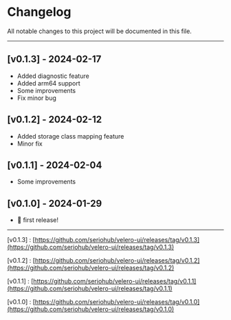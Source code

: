 # Changelog

All notable changes to this project will be documented in this file.

***

## [v0.1.3] - 2024-02-17

- Added diagnostic feature
- Added arm64 support
- Some improvements
- Fix minor bug

## [v0.1.2] - 2024-02-12

- Added storage class mapping feature
- Minor fix

## [v0.1.1] - 2024-02-04

- Some improvements

## [v0.1.0] - 2024-01-29

- 🎉 first release!

***

[v0.1.3] : [https://github.com/seriohub/velero-ui/releases/tag/v0.1.3](https://github.com/seriohub/velero-ui/releases/tag/v0.1.3)

[v0.1.2] : [https://github.com/seriohub/velero-ui/releases/tag/v0.1.2](https://github.com/seriohub/velero-ui/releases/tag/v0.1.2)

[v0.1.1] : [https://github.com/seriohub/velero-ui/releases/tag/v0.1.1](https://github.com/seriohub/velero-ui/releases/tag/v0.1.1)

[v0.1.0] : [https://github.com/seriohub/velero-ui/releases/tag/v0.1.0](https://github.com/seriohub/velero-ui/releases/tag/v0.1.0)
